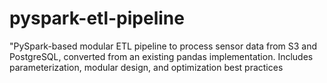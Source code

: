 # pyspark-etl-pipeline
"PySpark-based modular ETL pipeline to process sensor data from S3 and PostgreSQL, converted from an existing pandas implementation. Includes parameterization, modular design, and optimization best practices
